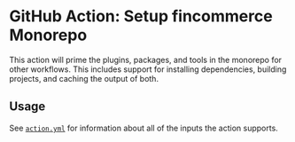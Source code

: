 # GitHub Action: Setup fincommerce Monorepo

This action will prime the plugins, packages, and tools in the monorepo for other workflows. This includes support for installing dependencies, building projects, and caching the output of both.

## Usage

See [`action.yml`](action.yml) for information about all of the inputs the action supports.
